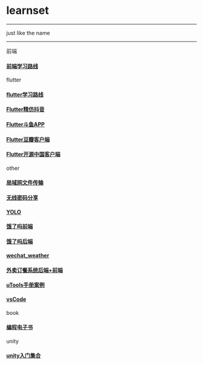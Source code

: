 # learnset
<hr>
just like the name
<hr>

前端   

#### [前端学习路线](https://github.com/qianguyihao/Web)  

flutter  

#### [flutter学习路线](https://github.com/olexale/flutter_roadmap)  
#### [Flutter精仿抖音](https://github.com/mjl0602/flutter_tiktok)  
#### [Flutter斗鱼APP](https://github.com/yukilzw/dy_flutter)  
#### [Flutter豆瓣客户端](https://github.com/kaina404/FlutterDouBan)  
#### [Flutter开源中国客户端](https://github.com/yubo725/flutter-osc)  

other  

#### [局域网文件传输](https://github.com/matt-repository/lan-file-transfer)
#### [无线密码分享](https://github.com/sdushantha/wifi-password)
#### [YOLO](https://github.com/Megvii-BaseDetection/YOLOX)
#### [饿了吗前端](https://github.com/bailicangdu/vue2-elm)
#### [饿了吗后端](https://github.com/bailicangdu/node-elm)
#### [wechat_weather](https://github.com/brandonxiang/weapp-weatherfine)
#### [外卖订餐系统后端+前端](https://github.com/2020sjkks/2020sjkks)
#### [uTools手册案例](https://github.com/fofolee/uTools-Manuals)
#### [vsCode](https://github.com/microsoft/vscode)

book

#### [编程电子书](https://github.com/kevinisjk/Programming-e-book)

unity
#### [unity入门集合](https://github.com/XINCGer/Unity3DTraining)
